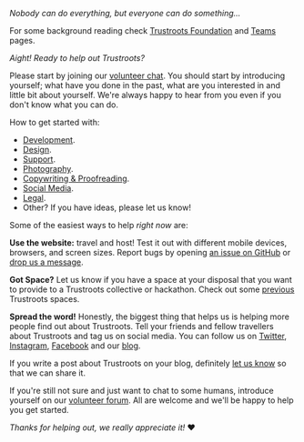 _Nobody can do everything, but everyone can do something…_

For some background reading check [Trustroots Foundation](https://www.trustroots.org/foundation) and [Teams](https://www.trustroots.org/team) pages.

_Aight! Ready to help out Trustroots?_

Please start by joining our [volunteer chat](Volunteer-Chat.md). You should start by introducing yourself; what have you done in the past, what are you interested in and little bit about yourself. We're always happy to hear from you even if you don't know what you can do.

How to get started with:

- [Development](Development-Getting-Started.md).
- [Design](Design-Getting-Started.md).
- [Support](Support-Getting-Started.md).
- [Photography](Photography-Getting-Started.md).
- [Copywriting & Proofreading](Copywriting-Getting-Started.md).
- [Social Media](Social-Media-Getting-Started.md).
- [Legal](Legal-Getting-Started.md).
- Other? If you have ideas, please let us know!

Some of the easiest ways to help *right now* are:

**Use the website:** travel and host! Test it out with different mobile devices, browsers, and screen sizes. Report bugs by opening [an issue on GitHub](https://github.com/Trustroots/trustroots/issues/new) or [drop us a message](https://www.trustroots.org/contact).

**Got Space?** Let us know if you have a space at your disposal that you want to provide to a Trustroots collective or hackathon. Check out some <a href="http://nomadwiki.org/en/Trustroots_Iberian_Collective_2018">previous</a> Trustroots spaces.

**Spread the word!** Honestly, the biggest thing that helps us is helping more people find out about Trustroots. Tell your friends and fellow travellers about Trustroots and tag us on social media. You can follow us on [Twitter](https://twitter.com/trustroots), [Instagram](https://www.instagram.com/trustroots_org/), [Facebook](https://www.facebook.com/trustroots.org/) and our [blog](https://ideas.trustroots.org/).

If you write a post about Trustroots on your blog, definitely [let us know](https://www.trustroots.org/contact) so that we can share it.

If you're still not sure and just want to chat to some humans, introduce yourself on our [volunteer forum](https://meta.trustroots.org/). All are welcome and we'll be happy to help you get started.

_Thanks for helping out, we really appreciate it!_ ❤️

